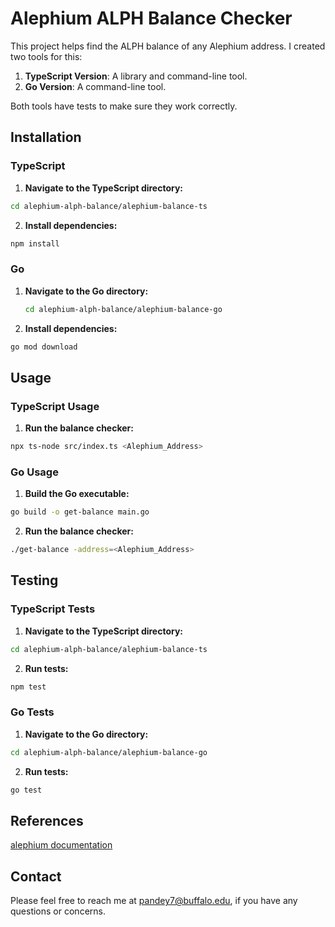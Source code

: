 # Alephium ALPH Balance Checker

This project helps find the ALPH balance of any Alephium address. I created two tools for this:

1. **TypeScript Version**: A library and command-line tool.
2. **Go Version**: A command-line tool.

Both tools have tests to make sure they work correctly.

## Installation

### TypeScript

1. **Navigate to the TypeScript directory:**

```bash
cd alephium-alph-balance/alephium-balance-ts
```

2. **Install dependencies:**

```bash
npm install
```
### Go

1. **Navigate to the Go directory:**

   ```bash
   cd alephium-alph-balance/alephium-balance-go
   ```

2. **Install dependencies:**

```bash
go mod download
```
## Usage

### TypeScript Usage

1. **Run the balance checker:**

```bash
npx ts-node src/index.ts <Alephium_Address>
```

### Go Usage
1. **Build the Go executable:**

```bash
go build -o get-balance main.go
```

2. **Run the balance checker:**

```bash
./get-balance -address=<Alephium_Address>
```

## Testing

### TypeScript Tests

1. **Navigate to the TypeScript directory:**

```bash
cd alephium-alph-balance/alephium-balance-ts
```

2. **Run tests:**

```bash
npm test
```

### Go Tests

1. **Navigate to the Go directory:**

```bash
cd alephium-alph-balance/alephium-balance-go
```

2. **Run tests:**

```bash
go test
```
## References
[alephium documentation](https://alephium.org/)

## Contact
Please feel free to reach me at pandey7@buffalo.edu, if you have any questions or concerns.